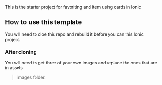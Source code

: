 This is the starter project for favoriting
 and item using cards in Ionic
## How to use this template

You will need to cloe this repo and rebuild
 it before you can this Ionic project.

### After cloning 

You will need to get three of your own images and
 replace the ones that are in assets
  > images folder.